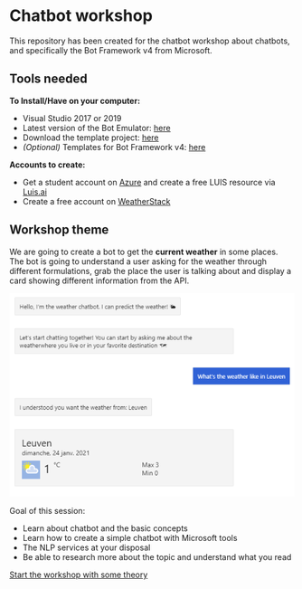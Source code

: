 # Chatbot workshop
This repository has been created for the chatbot workshop about chatbots, and specifically the Bot Framework v4 from Microsoft.

## Tools needed

**To Install/Have on your computer:**

- Visual Studio 2017 or 2019
- Latest version of the Bot Emulator: [here](https://github.com/Microsoft/BotFramework-Emulator/releases)
- Download the template project: [here](https://github.com/shamely/weather-bot)
- _(Optional)_ Templates for Bot Framework v4: [here](https://marketplace.visualstudio.com/items?itemName=BotBuilder.botbuilderv4)

**Accounts to create:**

- Get a student account on [Azure](https://azure.microsoft.com/en-us/free/students/) and create a free LUIS resource via [Luis.ai](https://www.luis.ai/)
- Create a free account on [WeatherStack](https://weatherstack.com/)

## Workshop theme
We are going to create a bot to get the **current weather** in some places. The bot is going to understand a user asking for the weather through different formulations, grab the place the user is talking about and display a card showing different information from the API.

![Screenshot result](Pictures/Result_screenshot.png)

Goal of this session:

- Learn about chatbot and the basic concepts
- Learn how to create a simple chatbot with Microsoft tools
- The NLP services at your disposal
- Be able to research more about the topic and understand what you read

[Start the workshop with some theory](https://github.com/shamely/weather-bot/wiki/Workshop---Theory)
